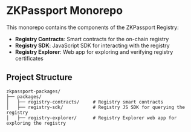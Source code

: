 # ZKPassport Monorepo

This monorepo contains the components of the ZKPassport Registry:

 - **Registry Contracts**: Smart contracts for the on-chain registry
 - **Registry SDK**: JavaScript SDK for interacting with the registry
 - **Registry Explorer**: Web app for exploring and verifying registry certificates

## Project Structure

```
zkpassport-packages/
├── packages/
│   ├── registry-contracts/     # Registry smart contracts
│   ├── registry-sdk/           # Registry JS SDK for querying the registry
│   ├── registry-explorer/      # Registry Explorer web app for exploring the registry
```
